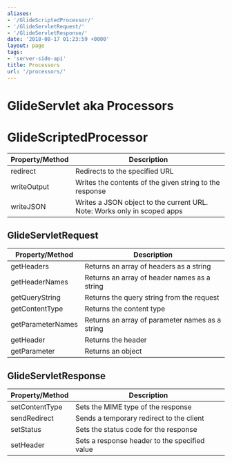 ```yaml
---
aliases:
- '/GlideScriptedProcessor/'
- '/GlideServletRequest/'
- '/GlideServletResponse/'
date: '2018-08-17 01:23:59 +0000'
layout: page
tags:
- 'server-side-api'
title: Processors
url: '/processors/'
---
```


# GlideServlet aka Processors

# GlideScriptedProcessor

| Property/Method | Description                                                              |
|-----------------|--------------------------------------------------------------------------|
| redirect        | Redirects to the specified URL                                           |
| writeOutput     | Writes the contents of the given string to the response                  |
| writeJSON       | Writes a JSON object to the current URL. Note: Works only in scoped apps |

## GlideServletRequest

| Property/Method   | Description                                     |
|-------------------|-------------------------------------------------|
| getHeaders        | Returns an array of headers as a string         |
| getHeaderNames    | Returns an array of header names as a string    |
| getQueryString    | Returns the query string from the request       |
| getContentType    | Returns the content type                        |
| getParameterNames | Returns an array of parameter names as a string |
| getHeader         | Returns the header                              |
| getParameter      | Returns an object                               |

## GlideServletResponse

| Property/Method | Description                                   |
|-----------------|-----------------------------------------------|
| setContentType  | Sets the MIME type of the response            |
| sendRedirect    | Sends a temporary redirect to the client      |
| setStatus       | Sets the status code for the response         |
| setHeader       | Sets a response header to the specified value |
